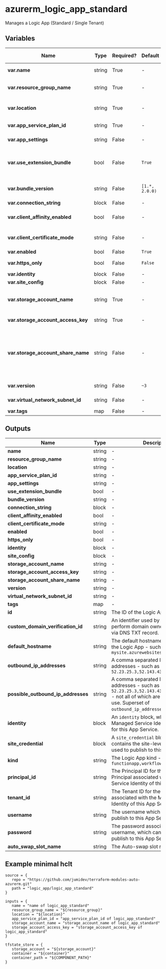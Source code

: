 # azurerm_logic_app_standard

Manages a Logic App (Standard / Single Tenant)

## Variables

| Name | Type | Required? |  Default  |  possible values |  Description |
| ---- | ---- | --------- |  ----------- | ----------- | ----------- |
| **var.name** | string | True | -  |  -  |  Specifies the name of the Logic App Changing this forces a new resource to be created. | 
| **var.resource_group_name** | string | True | -  |  -  |  The name of the resource group in which to create the Logic App. Changing this forces a new resource to be created. | 
| **var.location** | string | True | -  |  -  |  Specifies the supported Azure location where the resource exists. Changing this forces a new resource to be created. | 
| **var.app_service_plan_id** | string | True | -  |  -  |  The ID of the App Service Plan within which to create this Logic App | 
| **var.app_settings** | string | False | -  |  -  |  A map of key-value pairs for [App Settings](https://docs.microsoft.com/azure/azure-functions/functions-app-settings) and custom values. | 
| **var.use_extension_bundle** | bool | False | `True`  |  -  |  Should the logic app use the bundled extension package? If true, then application settings for `AzureFunctionsJobHost__extensionBundle__id` and `AzureFunctionsJobHost__extensionBundle__version` will be created. Defaults to `true`. | 
| **var.bundle_version** | string | False | `[1.*, 2.0.0)`  |  -  |  If `use_extension_bundle` then controls the allowed range for bundle versions. Defaults to `[1.*, 2.0.0)`. | 
| **var.connection_string** | block | False | -  |  -  |  An `connection_string` block. | 
| **var.client_affinity_enabled** | bool | False | -  |  -  |  Should the Logic App send session affinity cookies, which route client requests in the same session to the same instance? | 
| **var.client_certificate_mode** | string | False | -  |  `Required`, `Optional`  |  The mode of the Logic App's client certificates requirement for incoming requests. Possible values are `Required` and `Optional`. | 
| **var.enabled** | bool | False | `True`  |  -  |  Is the Logic App enabled? Defaults to `true`. | 
| **var.https_only** | bool | False | `False`  |  -  |  Can the Logic App only be accessed via HTTPS? Defaults to `false`. | 
| **var.identity** | block | False | -  |  -  |  An `identity` block. | 
| **var.site_config** | block | False | -  |  -  |  A `site_config` object as defined below. | 
| **var.storage_account_name** | string | True | -  |  -  |  The backend storage account name which will be used by this Logic App (e.g. for Stateful workflows data). Changing this forces a new resource to be created. | 
| **var.storage_account_access_key** | string | True | -  |  -  |  The access key which will be used to access the backend storage account for the Logic App | 
| **var.storage_account_share_name** | string | False | -  |  -  |  The name of the share used by the logic app, if you want to use a custom name. This corresponds to the WEBSITE_CONTENTSHARE appsetting, which this resource will create for you. If you don't specify a name, then this resource will generate a dynamic name. This setting is useful if you want to provision a storage account and create a share using azurerm_storage_share | 
| **var.version** | string | False | `~3`  |  -  |  The runtime version associated with the Logic App. Defaults to `~3`. | 
| **var.virtual_network_subnet_id** | string | False | -  |  -  |  The subnet id which will be used by this resource for [regional virtual network integration](https://docs.microsoft.com/en-us/azure/app-service/overview-vnet-integration#regional-virtual-network-integration). | 
| **var.tags** | map | False | -  |  -  |  A mapping of tags to assign to the resource. | 



## Outputs

| Name | Type | Description |
| ---- | ---- | --------- | 
| **name** | string  | - | 
| **resource_group_name** | string  | - | 
| **location** | string  | - | 
| **app_service_plan_id** | string  | - | 
| **app_settings** | string  | - | 
| **use_extension_bundle** | bool  | - | 
| **bundle_version** | string  | - | 
| **connection_string** | block  | - | 
| **client_affinity_enabled** | bool  | - | 
| **client_certificate_mode** | string  | - | 
| **enabled** | bool  | - | 
| **https_only** | bool  | - | 
| **identity** | block  | - | 
| **site_config** | block  | - | 
| **storage_account_name** | string  | - | 
| **storage_account_access_key** | string  | - | 
| **storage_account_share_name** | string  | - | 
| **version** | string  | - | 
| **virtual_network_subnet_id** | string  | - | 
| **tags** | map  | - | 
| **id** | string  | The ID of the Logic App | 
| **custom_domain_verification_id** | string  | An identifier used by App Service to perform domain ownership verification via DNS TXT record. | 
| **default_hostname** | string  | The default hostname associated with the Logic App - such as `mysite.azurewebsites.net` | 
| **outbound_ip_addresses** | string  | A comma separated list of outbound IP addresses - such as `52.23.25.3,52.143.43.12` | 
| **possible_outbound_ip_addresses** | string  | A comma separated list of outbound IP addresses - such as `52.23.25.3,52.143.43.12,52.143.43.17` - not all of which are necessarily in use. Superset of `outbound_ip_addresses`. | 
| **identity** | block  | An `identity` block, which contains the Managed Service Identity information for this App Service. | 
| **site_credential** | block  | A `site_credential` block, which contains the site-level credentials used to publish to this App Service. | 
| **kind** | string  | The Logic App kind - will be `functionapp,workflowapp` | 
| **principal_id** | string  | The Principal ID for the Service Principal associated with the Managed Service Identity of this App Service. | 
| **tenant_id** | string  | The Tenant ID for the Service Principal associated with the Managed Service Identity of this App Service. | 
| **username** | string  | The username which can be used to publish to this App Service | 
| **password** | string  | The password associated with the username, which can be used to publish to this App Service. | 
| **auto_swap_slot_name** | string  | The Auto-swap slot name. | 

## Example minimal hclt

```hcl
source = {
   repo = "https://github.com/jumidev/terraform-modules-auto-azurerm.git" 
   path = "logic_app/logic_app_standard" 
}

inputs = {
   name = "name of logic_app_standard" 
   resource_group_name = "${resource_group}" 
   location = "${location}" 
   app_service_plan_id = "app_service_plan_id of logic_app_standard" 
   storage_account_name = "storage_account_name of logic_app_standard" 
   storage_account_access_key = "storage_account_access_key of logic_app_standard" 
}

tfstate_store = {
   storage_account = "${storage_account}" 
   container = "${container}" 
   container_path = "${COMPONENT_PATH}" 
}


```